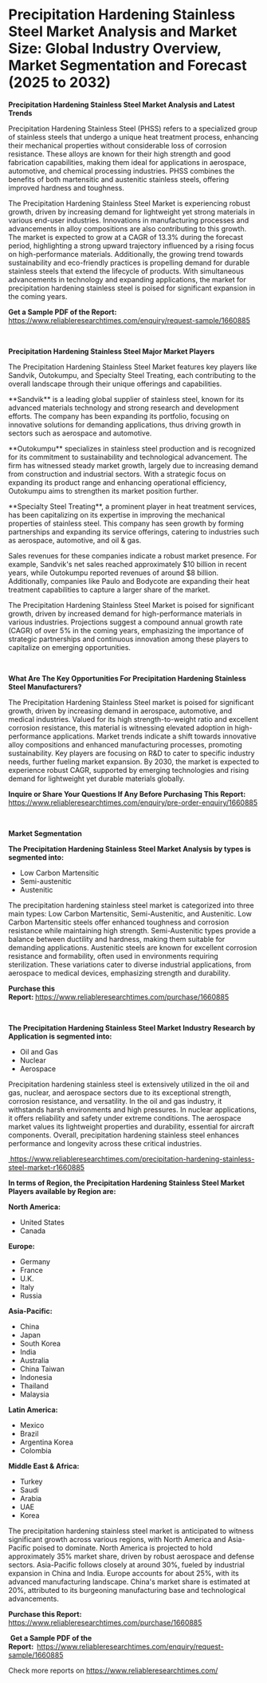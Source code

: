 <p><h1>Precipitation Hardening Stainless Steel Market Analysis and Market Size: Global Industry Overview, Market Segmentation and Forecast (2025 to 2032)</h1></p><p><strong>Precipitation Hardening Stainless Steel Market Analysis and Latest Trends</strong></p>
<p><p>Precipitation Hardening Stainless Steel (PHSS) refers to a specialized group of stainless steels that undergo a unique heat treatment process, enhancing their mechanical properties without considerable loss of corrosion resistance. These alloys are known for their high strength and good fabrication capabilities, making them ideal for applications in aerospace, automotive, and chemical processing industries. PHSS combines the benefits of both martensitic and austenitic stainless steels, offering improved hardness and toughness.</p><p>The Precipitation Hardening Stainless Steel Market is experiencing robust growth, driven by increasing demand for lightweight yet strong materials in various end-user industries. Innovations in manufacturing processes and advancements in alloy compositions are also contributing to this growth. The market is expected to grow at a CAGR of 13.3% during the forecast period, highlighting a strong upward trajectory influenced by a rising focus on high-performance materials. Additionally, the growing trend towards sustainability and eco-friendly practices is propelling demand for durable stainless steels that extend the lifecycle of products. With simultaneous advancements in technology and expanding applications, the market for precipitation hardening stainless steel is poised for significant expansion in the coming years.</p></p>
<p><strong>Get a Sample PDF of the Report:&nbsp;</strong> <a href="https://www.reliableresearchtimes.com/enquiry/request-sample/1660885?utm_campaign=2887&utm_medium=2&utm_source=Github&utm_content=ia&utm_term=28022025&utm_id=precipitation-hardening-stainless-steel">https://www.reliableresearchtimes.com/enquiry/request-sample/1660885</a></p>
<p>&nbsp;</p>
<p><strong>Precipitation Hardening Stainless Steel Major Market Players</strong></p>
<p><p>The Precipitation Hardening Stainless Steel Market features key players like Sandvik, Outokumpu, and Specialty Steel Treating, each contributing to the overall landscape through their unique offerings and capabilities.</p><p>**Sandvik** is a leading global supplier of stainless steel, known for its advanced materials technology and strong research and development efforts. The company has been expanding its portfolio, focusing on innovative solutions for demanding applications, thus driving growth in sectors such as aerospace and automotive.</p><p>**Outokumpu** specializes in stainless steel production and is recognized for its commitment to sustainability and technological advancement. The firm has witnessed steady market growth, largely due to increasing demand from construction and industrial sectors. With a strategic focus on expanding its product range and enhancing operational efficiency, Outokumpu aims to strengthen its market position further.</p><p>**Specialty Steel Treating**, a prominent player in heat treatment services, has been capitalizing on its expertise in improving the mechanical properties of stainless steel. This company has seen growth by forming partnerships and expanding its service offerings, catering to industries such as aerospace, automotive, and oil & gas.</p><p>Sales revenues for these companies indicate a robust market presence. For example, Sandvik's net sales reached approximately $10 billion in recent years, while Outokumpu reported revenues of around $8 billion. Additionally, companies like Paulo and Bodycote are expanding their heat treatment capabilities to capture a larger share of the market.</p><p>The Precipitation Hardening Stainless Steel Market is poised for significant growth, driven by increased demand for high-performance materials in various industries. Projections suggest a compound annual growth rate (CAGR) of over 5% in the coming years, emphasizing the importance of strategic partnerships and continuous innovation among these players to capitalize on emerging opportunities.</p></p>
<p>&nbsp;</p>
<p><strong>What Are The Key Opportunities For Precipitation Hardening Stainless Steel Manufacturers?</strong></p>
<p><p>The Precipitation Hardening Stainless Steel market is poised for significant growth, driven by increasing demand in aerospace, automotive, and medical industries. Valued for its high strength-to-weight ratio and excellent corrosion resistance, this material is witnessing elevated adoption in high-performance applications. Market trends indicate a shift towards innovative alloy compositions and enhanced manufacturing processes, promoting sustainability. Key players are focusing on R&D to cater to specific industry needs, further fueling market expansion. By 2030, the market is expected to experience robust CAGR, supported by emerging technologies and rising demand for lightweight yet durable materials globally.</p></p>
<p><strong>Inquire or Share Your Questions If Any Before Purchasing This Report:</strong> <a href="https://www.reliableresearchtimes.com/enquiry/pre-order-enquiry/1660885?utm_campaign=2887&utm_medium=2&utm_source=Github&utm_content=ia&utm_term=28022025&utm_id=precipitation-hardening-stainless-steel">https://www.reliableresearchtimes.com/enquiry/pre-order-enquiry/1660885</a></p>
<p>&nbsp;</p>
<p><strong>Market Segmentation</strong></p>
<p><strong>The Precipitation Hardening Stainless Steel Market Analysis by types is segmented into:</strong></p>
<p><ul><li>Low Carbon Martensitic</li><li>Semi-austenitic</li><li>Austenitic</li></ul></p>
<p><p>The precipitation hardening stainless steel market is categorized into three main types: Low Carbon Martensitic, Semi-Austenitic, and Austenitic. Low Carbon Martensitic steels offer enhanced toughness and corrosion resistance while maintaining high strength. Semi-Austenitic types provide a balance between ductility and hardness, making them suitable for demanding applications. Austenitic steels are known for excellent corrosion resistance and formability, often used in environments requiring sterilization. These variations cater to diverse industrial applications, from aerospace to medical devices, emphasizing strength and durability.</p></p>
<p><strong>Purchase this Report:&nbsp;</strong><a href="https://www.reliableresearchtimes.com/purchase/1660885?utm_campaign=2887&utm_medium=2&utm_source=Github&utm_content=ia&utm_term=28022025&utm_id=precipitation-hardening-stainless-steel">https://www.reliableresearchtimes.com/purchase/1660885</a></p>
<p>&nbsp;</p>
<p><strong>The Precipitation Hardening Stainless Steel Market Industry Research by Application is segmented into:</strong></p>
<p><ul><li>Oil and Gas</li><li>Nuclear</li><li>Aerospace</li></ul></p>
<p><p>Precipitation hardening stainless steel is extensively utilized in the oil and gas, nuclear, and aerospace sectors due to its exceptional strength, corrosion resistance, and versatility. In the oil and gas industry, it withstands harsh environments and high pressures. In nuclear applications, it offers reliability and safety under extreme conditions. The aerospace market values its lightweight properties and durability, essential for aircraft components. Overall, precipitation hardening stainless steel enhances performance and longevity across these critical industries.</p></p>
<p><a href="https://www.reliableresearchtimes.com/precipitation-hardening-stainless-steel-market-r1660885?utm_campaign=2887&utm_medium=2&utm_source=Github&utm_content=ia&utm_term=28022025&utm_id=precipitation-hardening-stainless-steel">&nbsp;https://www.reliableresearchtimes.com/precipitation-hardening-stainless-steel-market-r1660885</a></p>
<p><strong>In terms of Region, the Precipitation Hardening Stainless Steel Market Players available by Region are:</strong></p>
<p>
    <p> <strong> North America: </strong>
        <ul>
            <li>United States</li>
            <li>Canada</li>
        </ul>
        </p> 
    <p> <strong> Europe: </strong>
        <ul>
            <li>Germany</li>
            <li>France</li>
            <li>U.K.</li>
            <li>Italy</li>
            <li>Russia</li>
        </ul>
        </p> 
    <p> <strong> Asia-Pacific: </strong>
        <ul>
            <li>China</li>
            <li>Japan</li>
            <li>South Korea</li>
            <li>India</li>
            <li>Australia</li>
            <li>China Taiwan</li>
            <li>Indonesia</li>
            <li>Thailand</li>
            <li>Malaysia</li>
        </ul>
        </p> 
    <p> <strong> Latin America: </strong>
        <ul>
            <li>Mexico</li>
            <li>Brazil</li>
            <li>Argentina Korea</li>
            <li>Colombia</li>
        </ul>
        </p> 
    <p> <strong> Middle East & Africa: </strong>
        <ul>
            <li>Turkey</li>
            <li>Saudi</li>
            <li>Arabia</li>
            <li>UAE</li>
            <li>Korea</li>
        </ul>
    </p>
    </p>
<p><p>The precipitation hardening stainless steel market is anticipated to witness significant growth across various regions, with North America and Asia-Pacific poised to dominate. North America is projected to hold approximately 35% market share, driven by robust aerospace and defense sectors. Asia-Pacific follows closely at around 30%, fueled by industrial expansion in China and India. Europe accounts for about 25%, with its advanced manufacturing landscape. China's market share is estimated at 20%, attributed to its burgeoning manufacturing base and technological advancements.</p></p>
<p><strong>Purchase this Report: </strong><a href="https://www.reliableresearchtimes.com/purchase/1660885?utm_campaign=2887&utm_medium=2&utm_source=Github&utm_content=ia&utm_term=28022025&utm_id=precipitation-hardening-stainless-steel">https://www.reliableresearchtimes.com/purchase/1660885</a></p>
<p>&nbsp;<strong>Get a Sample PDF of the Report:&nbsp;&nbsp;</strong><a href="https://www.reliableresearchtimes.com/enquiry/request-sample/1660885?utm_campaign=2887&utm_medium=2&utm_source=Github&utm_content=ia&utm_term=28022025&utm_id=precipitation-hardening-stainless-steel">https://www.reliableresearchtimes.com/enquiry/request-sample/1660885</a></p>
<p><strong></strong></p>
<p>Check more reports on <a href="https://www.reliableresearchtimes.com/?utm_campaign=2887&utm_medium=2&utm_source=Github&utm_content=ia&utm_term=28022025&utm_id=precipitation-hardening-stainless-steel">https://www.reliableresearchtimes.com/</a></p>